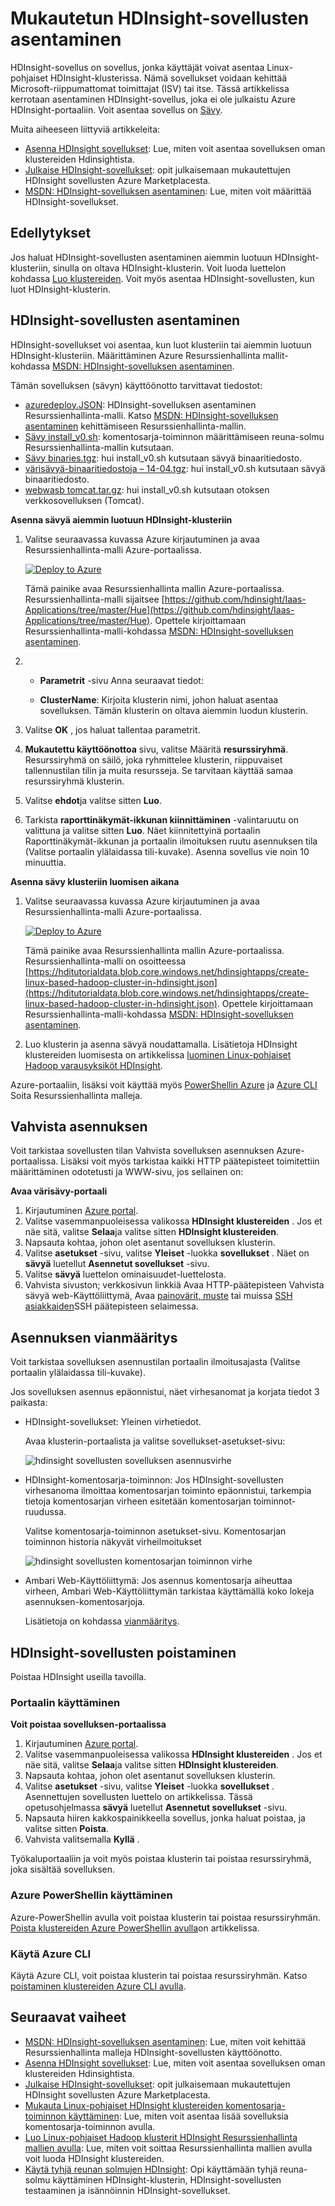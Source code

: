 <properties
    pageTitle="Hadoop-sovellusten asentaminen HDInsight | Microsoft Azure"
    description="Opettele HDInsight-sovellusten asentaminen HDInsight-sovellukset."
    services="hdinsight"
    documentationCenter=""
    authors="mumian"
    manager="jhubbard"
    editor="cgronlun"
    tags="azure-portal"/>

<tags
    ms.service="hdinsight"
    ms.devlang="na"
    ms.topic="hero-article"
    ms.tgt_pltfrm="na"
    ms.workload="big-data"
    ms.date="09/14/2016"
    ms.author="jgao"/>

# <a name="install-custom-hdinsight-applications"></a>Mukautetun HDInsight-sovellusten asentaminen

HDInsight-sovellus on sovellus, jonka käyttäjät voivat asentaa Linux-pohjaiset HDInsight-klusterissa.  Nämä sovellukset voidaan kehittää Microsoft-riippumattomat toimittajat (ISV) tai itse. Tässä artikkelissa kerrotaan asentaminen HDInsight-sovellus, joka ei ole julkaistu Azure HDInsight-portaaliin. Voit asentaa sovellus on [Sävy](http://gethue.com/). 

Muita aiheeseen liittyviä artikkeleita:

- [Asenna HDInsight sovellukset](hdinsight-apps-install-applications.md): Lue, miten voit asentaa sovelluksen oman klustereiden Hdinsightista.
- [Julkaise HDInsight-sovellukset](hdinsight-apps-publish-applications.md): opit julkaisemaan mukautettujen HDInsight sovellusten Azure Marketplacesta.
- [MSDN: HDInsight-sovelluksen asentaminen](https://msdn.microsoft.com/library/mt706515.aspx): Lue, miten voit määrittää HDInsight-sovellukset.

 
## <a name="prerequisites"></a>Edellytykset

Jos haluat HDInsight-sovellusten asentaminen aiemmin luotuun HDInsight-klusteriin, sinulla on oltava HDInsight-klusterin. Voit luoda luettelon kohdassa [Luo klustereiden](hdinsight-hadoop-linux-tutorial-get-started.md#create-cluster). Voit myös asentaa HDInsight-sovellusten, kun luot HDInsight-klusterin.


## <a name="install-hdinsight-applications"></a>HDInsight-sovellusten asentaminen

HDInsight-sovellukset voi asentaa, kun luot klusteriin tai aiemmin luotuun HDInsight-klusteriin. Määrittäminen Azure Resurssienhallinta mallit-kohdassa [MSDN: HDInsight-sovelluksen asentaminen](https://msdn.microsoft.com/library/mt706515.aspx).

Tämän sovelluksen (sävyn) käyttöönotto tarvittavat tiedostot:

- [azuredeploy.JSON](https://github.com/hdinsight/Iaas-Applications/blob/master/Hue/azuredeploy.json): HDInsight-sovelluksen asentaminen Resurssienhallinta-malli. Katso [MSDN: HDInsight-sovelluksen asentaminen](https://msdn.microsoft.com/library/mt706515.aspx) kehittämiseen Resurssienhallinta-mallin.
- [Sävy install_v0.sh](https://github.com/hdinsight/Iaas-Applications/blob/master/Hue/scripts/Hue-install_v0.sh): komentosarja-toiminnon määrittämiseen reuna-solmu Resurssienhallinta-mallin kutsutaan. 
- [Sävy binaries.tgz](https://hdiconfigactions.blob.core.windows.net/linuxhueconfigactionv01/hue-binaries-14-04.tgz): hui install_v0.sh kutsutaan sävyä binaaritiedosto. 
- [värisävyä-binaaritiedostoja – 14-04.tgz](https://hdiconfigactions.blob.core.windows.net/linuxhueconfigactionv01/hue-binaries-14-04.tgz): hui install_v0.sh kutsutaan sävyä binaaritiedosto. 
- [webwasb tomcat.tar.gz](https://hdiconfigactions.blob.core.windows.net/linuxhueconfigactionv01/webwasb-tomcat.tar.gz): hui install_v0.sh kutsutaan otoksen verkkosovelluksen (Tomcat).

**Asenna sävyä aiemmin luotuun HDInsight-klusteriin**

1. Valitse seuraavassa kuvassa Azure kirjautuminen ja avaa Resurssienhallinta-malli Azure-portaalissa. 

    <a href="https://portal.azure.com/#create/Microsoft.Template/uri/https%3A%2F%2Fraw.githubusercontent.com%2Fhdinsight%2FIaas-Applications%2Fmaster%2FHue%2Fazuredeploy.json" target="_blank"><img src="https://acom.azurecomcdn.net/80C57D/cdn/mediahandler/docarticles/dpsmedia-prod/azure.microsoft.com/en-us/documentation/articles/hdinsight-hbase-tutorial-get-started-linux/20160201111850/deploy-to-azure.png" alt="Deploy to Azure"></a>

    Tämä painike avaa Resurssienhallinta mallin Azure-portaalissa.  Resurssienhallinta-malli sijaitsee [https://github.com/hdinsight/Iaas-Applications/tree/master/Hue](https://github.com/hdinsight/Iaas-Applications/tree/master/Hue).  Opettele kirjoittamaan Resurssienhallinta-malli-kohdassa [MSDN: HDInsight-sovelluksen asentaminen](https://msdn.microsoft.com/library/mt706515.aspx).
    
2. - **Parametrit** -sivu Anna seuraavat tiedot:

    - **ClusterName**: Kirjoita klusterin nimi, johon haluat asentaa sovelluksen. Tämän klusterin on oltava aiemmin luodun klusterin.
    
3. Valitse **OK** , jos haluat tallentaa parametrit.
4. **Mukautettu käyttöönottoa** sivu, valitse Määritä **resurssiryhmä**.  Resurssiryhmä on säilö, joka ryhmittelee klusterin, riippuvaiset tallennustilan tilin ja muita resursseja. Se tarvitaan käyttää samaa resurssiryhmä klusterin.
5. Valitse **ehdot**ja valitse sitten **Luo**.
6. Tarkista **raporttinäkymät-ikkunan kiinnittäminen** -valintaruutu on valittuna ja valitse sitten **Luo**. Näet kiinnitettyinä portaalin Raporttinäkymät-ikkunan ja portaalin ilmoituksen ruutu asennuksen tila (Valitse portaalin ylälaidassa tili-kuvake).  Asenna sovellus vie noin 10 minuuttia.

**Asenna sävy klusteriin luomisen aikana**

1. Valitse seuraavassa kuvassa Azure kirjautuminen ja avaa Resurssienhallinta-malli Azure-portaalissa. 

    <a href="https://portal.azure.com/#create/Microsoft.Template/uri/https%3A%2F%2Fhditutorialdata.blob.core.windows.net%2Fhdinsightapps%2Fcreate-linux-based-hadoop-cluster-in-hdinsight.json" target="_blank"><img src="https://acom.azurecomcdn.net/80C57D/cdn/mediahandler/docarticles/dpsmedia-prod/azure.microsoft.com/en-us/documentation/articles/hdinsight-hbase-tutorial-get-started-linux/20160201111850/deploy-to-azure.png" alt="Deploy to Azure"></a>

    Tämä painike avaa Resurssienhallinta mallin Azure-portaalissa.  Resurssienhallinta-malli on osoitteessa [https://hditutorialdata.blob.core.windows.net/hdinsightapps/create-linux-based-hadoop-cluster-in-hdinsight.json](https://hditutorialdata.blob.core.windows.net/hdinsightapps/create-linux-based-hadoop-cluster-in-hdinsight.json).  Opettele kirjoittamaan Resurssienhallinta-malli-kohdassa [MSDN: HDInsight-sovelluksen asentaminen](https://msdn.microsoft.com/library/mt706515.aspx).

2. Luo klusterin ja asenna sävyä noudattamalla. Lisätietoja HDInsight klustereiden luomisesta on artikkelissa [luominen Linux-pohjaiset Hadoop varausyksiköt HDInsight](hdinsight-hadoop-provision-linux-clusters.md).

Azure-portaaliin, lisäksi voit käyttää myös [PowerShellin Azure](hdinsight-hadoop-create-linux-clusters-arm-templates.md#deploy-with-powershell) ja [Azure CLI](hdinsight-hadoop-create-linux-clusters-arm-templates.md#deploy-with-azure-cli) Soita Resurssienhallinta malleja.

## <a name="validate-the-installation"></a>Vahvista asennuksen

Voit tarkistaa sovellusten tilan Vahvista sovelluksen asennuksen Azure-portaalissa. Lisäksi voit myös tarkistaa kaikki HTTP päätepisteet toimitettiin määrittäminen odotetusti ja WWW-sivu, jos sellainen on:

**Avaa värisävy-portaali**

1. Kirjautuminen [Azure portal](https://portal.azure.com).
2. Valitse vasemmanpuoleisessa valikossa **HDInsight klustereiden** .  Jos et näe sitä, valitse **Selaa**ja valitse sitten **HDInsight klustereiden**.
3. Napsauta kohtaa, johon olet asentanut sovelluksen klusterin.
4. Valitse **asetukset** -sivu, valitse **Yleiset** -luokka **sovellukset** . Näet on **sävyä** luetellut **Asennetut sovellukset** -sivu.
5. Valitse **sävyä** luettelon ominaisuudet-luettelosta.  
6. Vahvista sivuston; verkkosivun linkkiä Avaa HTTP-päätepisteen Vahvista sävyä web-Käyttöliittymä, Avaa [painovärit, muste](hdinsight-hadoop-linux-use-ssh-windows.md) tai muissa [SSH asiakkaiden](hdinsight-hadoop-linux-use-ssh-unix.md)SSH päätepisteen selaimessa.
 
## <a name="troubleshoot-the-installation"></a>Asennuksen vianmääritys

Voit tarkistaa sovelluksen asennustilan portaalin ilmoitusajasta (Valitse portaalin ylälaidassa tili-kuvake). 


Jos sovelluksen asennus epäonnistui, näet virhesanomat ja korjata tiedot 3 paikasta:

- HDInsight-sovellukset: Yleinen virhetiedot.

    Avaa klusterin-portaalista ja valitse sovellukset-asetukset-sivu:

    ![hdinsight sovellusten sovelluksen asennusvirhe](./media/hdinsight-apps-install-applications/hdinsight-apps-error.png)

- HDInsight-komentosarja-toiminnon: Jos HDInsight-sovellusten virhesanoma ilmoittaa komentosarjan toiminto epäonnistui, tarkempia tietoja komentosarjan virheen esitetään komentosarjan toiminnot-ruudussa.

    Valitse komentosarja-toiminnon asetukset-sivu. Komentosarjan toiminnon historia näkyvät virheilmoitukset

    ![hdinsight sovellusten komentosarjan toiminnon virhe](./media/hdinsight-apps-install-applications/hdinsight-apps-script-action-error.png)
    
- Ambari Web-Käyttöliittymä: Jos asennus komentosarja aiheuttaa virheen, Ambari Web-Käyttöliittymän tarkistaa käyttämällä koko lokeja asennuksen-komentosarjoja.

    Lisätietoja on kohdassa [vianmääritys](hdinsight-hadoop-customize-cluster-linux.md#troubleshooting).

## <a name="remove-hdinsight-applications"></a>HDInsight-sovellusten poistaminen

Poistaa HDInsight useilla tavoilla.

### <a name="use-portal"></a>Portaalin käyttäminen

**Voit poistaa sovelluksen-portaalissa**

1. Kirjautuminen [Azure portal](https://portal.azure.com).
2. Valitse vasemmanpuoleisessa valikossa **HDInsight klustereiden** .  Jos et näe sitä, valitse **Selaa**ja valitse sitten **HDInsight klustereiden**.
3. Napsauta kohtaa, johon olet asentanut sovelluksen klusterin.
4. Valitse **asetukset** -sivu, valitse **Yleiset** -luokka **sovellukset** . Asennettujen sovellusten luettelo on artikkelissa. Tässä opetusohjelmassa **sävyä** luetellut **Asennetut sovellukset** -sivu.
5. Napsauta hiiren kakkospainikkeella sovellus, jonka haluat poistaa, ja valitse sitten **Poista**.
6. Vahvista valitsemalla **Kyllä** .

Työkaluportaaliin ja voit myös poistaa klusterin tai poistaa resurssiryhmä, joka sisältää sovelluksen.

### <a name="use-azure-powershell"></a>Azure PowerShellin käyttäminen

Azure-PowerShellin avulla voit poistaa klusterin tai poistaa resurssiryhmän. [Poista klustereiden Azure PowerShellin avulla](hdinsight-administer-use-powershell.md#delete-clusters)on artikkelissa.

### <a name="use-azure-cli"></a>Käytä Azure CLI

Käytä Azure CLI, voit poistaa klusterin tai poistaa resurssiryhmän. Katso [poistaminen klustereiden Azure CLI avulla](hdinsight-administer-use-command-line.md#delete-clusters).


## <a name="next-steps"></a>Seuraavat vaiheet

- [MSDN: HDInsight-sovelluksen asentaminen](https://msdn.microsoft.com/library/mt706515.aspx): Lue, miten voit kehittää Resurssienhallinta malleja HDInsight-sovellusten käyttöönotto.
- [Asenna HDInsight sovellukset](hdinsight-apps-install-applications.md): Lue, miten voit asentaa sovelluksen oman klustereiden Hdinsightista.
- [Julkaise HDInsight-sovellukset](hdinsight-apps-publish-applications.md): opit julkaisemaan mukautettujen HDInsight sovellusten Azure Marketplacesta.
- [Mukauta Linux-pohjaiset HDInsight klustereiden komentosarja-toiminnon käyttäminen](hdinsight-hadoop-customize-cluster-linux.md): Lue, miten voit asentaa lisää sovelluksia komentosarja-toiminnon avulla.
- [Luo Linux-pohjaiset Hadoop klusterit HDInsight Resurssienhallinta mallien avulla](hdinsight-hadoop-create-linux-clusters-arm-templates.md): Lue, miten voit soittaa Resurssienhallinta mallien avulla voit luoda HDInsight klustereiden.
- [Käytä tyhjä reunan solmujen HDInsight](hdinsight-apps-use-edge-node.md): Opi käyttämään tyhjä reuna-solmu käyttäminen HDInsight-klusterin, HDInsight-sovellusten testaaminen ja isännöinnin HDInsight-sovellukset.
